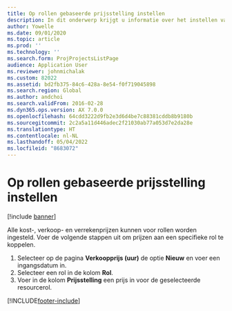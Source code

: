 ```yaml
---
title: Op rollen gebaseerde prijsstelling instellen
description: In dit onderwerp krijgt u informatie over het instellen van prijsdimensies voor specifieke rollen.
author: Yowelle
ms.date: 09/01/2020
ms.topic: article
ms.prod: ''
ms.technology: ''
ms.search.form: ProjProjectsListPage
audience: Application User
ms.reviewer: johnmichalak
ms.custom: 82022
ms.assetid: bd2fb375-84c6-428a-8e54-f0f719045898
ms.search.region: Global
ms.author: andchoi
ms.search.validFrom: 2016-02-28
ms.dyn365.ops.version: AX 7.0.0
ms.openlocfilehash: 64cdd3222d9fb2e3d6d4be7c88381cddb8b9180b
ms.sourcegitcommit: 2c2a5a11d446adec2f21030ab77a053d7e2da28e
ms.translationtype: HT
ms.contentlocale: nl-NL
ms.lasthandoff: 05/04/2022
ms.locfileid: "8683072"
---
```

# <a name="set-up-role-based-pricing"></a>Op rollen gebaseerde prijsstelling instellen

[!include [banner](../includes/banner.md)]

Alle kost-, verkoop- en verrekenprijzen kunnen voor rollen worden ingesteld. Voer de volgende stappen uit om prijzen aan een specifieke rol te koppelen.

1. Selecteer op de pagina **Verkoopprijs (uur)** de optie **Nieuw** en voer een ingangsdatum in.
2. Selecteer een rol in de kolom **Rol**.
3. Voer in de kolom **Prijsstelling** een prijs in voor de geselecteerde resourcerol.


[!INCLUDE[footer-include](../includes/footer-banner.md)]